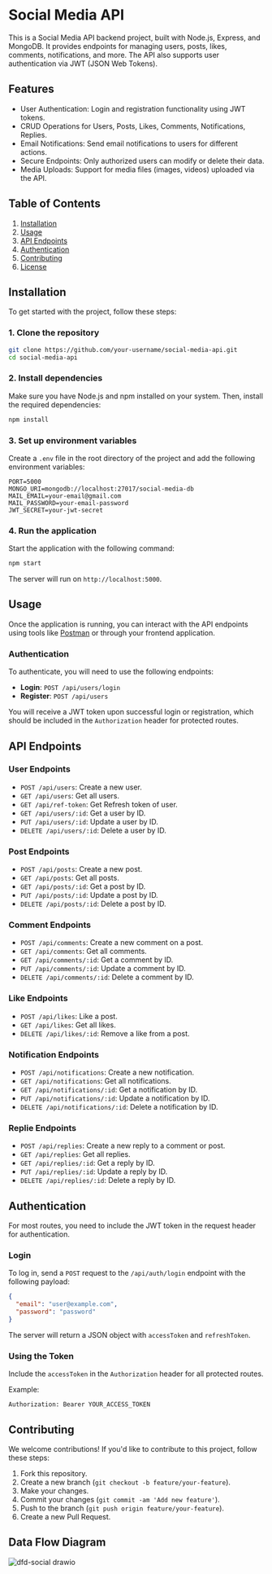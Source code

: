 
# Social Media API

This is a Social Media API backend project, built with Node.js, Express, and MongoDB. It provides endpoints for managing users, posts, likes, comments, notifications, and more. The API also supports user authentication via JWT (JSON Web Tokens).

## Features

- User Authentication: Login and registration functionality using JWT tokens.
- CRUD Operations for Users, Posts, Likes, Comments, Notifications, Replies.
- Email Notifications: Send email notifications to users for different actions.
- Secure Endpoints: Only authorized users can modify or delete their data.
- Media Uploads: Support for media files (images, videos) uploaded via the API.

## Table of Contents

1. [Installation](#installation)
2. [Usage](#usage)
3. [API Endpoints](#api-endpoints)
4. [Authentication](#authentication)
5. [Contributing](#contributing)
6. [License](#license)

## Installation

To get started with the project, follow these steps:

### 1. Clone the repository

```bash
git clone https://github.com/your-username/social-media-api.git
cd social-media-api
```

### 2. Install dependencies

Make sure you have Node.js and npm installed on your system. Then, install the required dependencies:

```bash
npm install
```

### 3. Set up environment variables

Create a `.env` file in the root directory of the project and add the following environment variables:

```
PORT=5000
MONGO_URI=mongodb://localhost:27017/social-media-db
MAIL_EMAIL=your-email@gmail.com
MAIL_PASSWORD=your-email-password
JWT_SECRET=your-jwt-secret
```

### 4. Run the application

Start the application with the following command:

```bash
npm start
```

The server will run on `http://localhost:5000`.

## Usage

Once the application is running, you can interact with the API endpoints using tools like [Postman](https://www.postman.com/) or through your frontend application.

### Authentication

To authenticate, you will need to use the following endpoints:

- **Login**: `POST /api/users/login`
- **Register**: `POST /api/users`

You will receive a JWT token upon successful login or registration, which should be included in the `Authorization` header for protected routes.

## API Endpoints

### User Endpoints

- `POST /api/users`: Create a new user.
- `GET /api/users`: Get all users.
- `GET /api/ref-token`: Get Refresh token of user.
- `GET /api/users/:id`: Get a user by ID.
- `PUT /api/users/:id`: Update a user by ID.
- `DELETE /api/users/:id`: Delete a user by ID.

### Post Endpoints

- `POST /api/posts`: Create a new post.
- `GET /api/posts`: Get all posts.
- `GET /api/posts/:id`: Get a post by ID.
- `PUT /api/posts/:id`: Update a post by ID.
- `DELETE /api/posts/:id`: Delete a post by ID.

### Comment Endpoints

- `POST /api/comments`: Create a new comment on a post.
- `GET /api/comments`: Get all comments.
- `GET /api/comments/:id`: Get a comment by ID.
- `PUT /api/comments/:id`: Update a comment by ID.
- `DELETE /api/comments/:id`: Delete a comment by ID.

### Like Endpoints

- `POST /api/likes`: Like a post.
- `GET /api/likes`: Get all likes.
- `DELETE /api/likes/:id`: Remove a like from a post.

### Notification Endpoints

- `POST /api/notifications`: Create a new notification.
- `GET /api/notifications`: Get all notifications.
- `GET /api/notifications/:id`: Get a notification by ID.
- `PUT /api/notifications/:id`: Update a notification by ID.
- `DELETE /api/notifications/:id`: Delete a notification by ID.

### Replie Endpoints

- `POST /api/replies`: Create a new reply to a comment or post.
- `GET /api/replies`: Get all replies.
- `GET /api/replies/:id`: Get a reply by ID.
- `PUT /api/replies/:id`: Update a reply by ID.
- `DELETE /api/replies/:id`: Delete a reply by ID.

## Authentication

For most routes, you need to include the JWT token in the request header for authentication.

### Login

To log in, send a `POST` request to the `/api/auth/login` endpoint with the following payload:

```json
{
  "email": "user@example.com",
  "password": "password"
}
```

The server will return a JSON object with `accessToken` and `refreshToken`.

### Using the Token

Include the `accessToken` in the `Authorization` header for all protected routes.

Example:

```
Authorization: Bearer YOUR_ACCESS_TOKEN
```

## Contributing

We welcome contributions! If you'd like to contribute to this project, follow these steps:

1. Fork this repository.
2. Create a new branch (`git checkout -b feature/your-feature`).
3. Make your changes.
4. Commit your changes (`git commit -am 'Add new feature'`).
5. Push to the branch (`git push origin feature/your-feature`).
6. Create a new Pull Request.


## Data Flow Diagram

![dfd-social drawio](https://github.com/user-attachments/assets/439aded1-176c-4e81-b40c-eab0da1d8a75)


